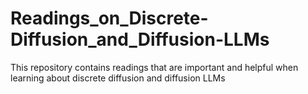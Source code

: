 # Readings_on_Discrete-Diffusion_and_Diffusion-LLMs
This repository contains readings that are important and helpful when learning about discrete diffusion and diffusion LLMs
